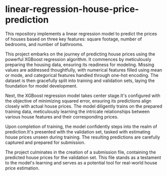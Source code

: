 # linear-regression-house-price-prediction
This repository implements a linear regression model to predict the prices of houses based on three key features: square footage, number of bedrooms, and number of bathrooms.

This project embarks on the journey of predicting house prices using the powerful XGBoost regression algorithm. It commences by meticulously preparing the housing data, ensuring its readiness for modeling. Missing values are addressed thoughtfully, with numerical features filled using mean or mode, and categorical features handled through one-hot encoding. The dataset is then gracefully split into training and validation sets, laying the foundation for model development.

Next, the XGBoost regression model takes center stage.It's configured with the objective of minimizing squared error, ensuring its predictions align closely with actual house prices. The model diligently trains on the prepared training data, meticulously learning the intricate relationships between various house features and their corresponding prices.

Upon completion of training, the model confidently steps into the realm of prediction.It's presented with the validation set, tasked with estimating house prices unseen during training. The resulting predictions are carefully captured and prepared for submission.

The project culminates in the creation of a submission file, containing the predicted house prices for the validation set. This file stands as a testament to the model's learning and serves as a potential tool for real-world house price estimation.
